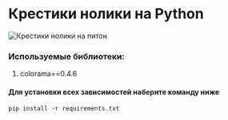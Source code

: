 # Крестики нолики на Python

![Крестики нолики на питон](https://media.tproger.ru/uploads/2017/05/memes-python.jpg)



### Используемые библиотеки:
1. colorama==0.4.6



#### Для установки всех зависимостей наберите команду ниже
```
pip install -r requirements.txt
```
